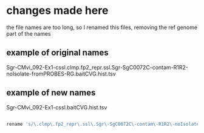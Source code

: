 # changes made here

the file names are too long, so I renamed this files, removing the ref genome part of the names



## example of original names

Sgr-CMvi_092-Ex1-cssl.clmp.fp2_repr.ssl.Sgr-SgC0072C-contam-R1R2-noIsolate-fromPROBES-RG.baitCVG.hist.tsv


## example of new names
Sgr-CMvi_092-Ex1-cssl.baitCVG.hist.tsv

##

```bash
rename 's/\.clmp\.fp2_repr\.ssl\.Sgr\-SgC0072C\-contam\-R1R2\-noIsolate\-fromPROBES\-RG//' *.tsv
```
